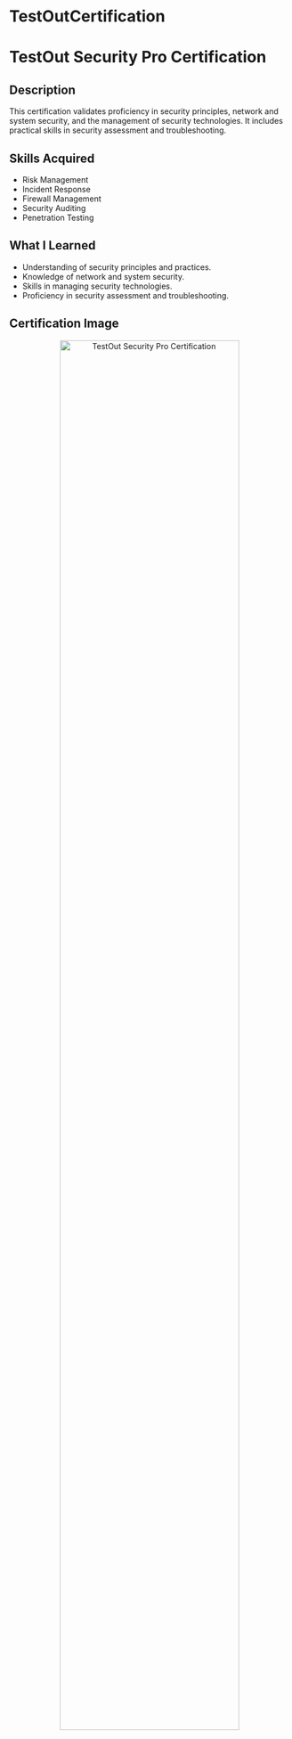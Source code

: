 # TestOutCertification

<h1>TestOut Security Pro Certification</h1>

<h2>Description</h2>
<p>
    This certification validates proficiency in security principles, network and system security, and the management of security technologies. It includes practical skills in security assessment and troubleshooting.
</p>

<h2>Skills Acquired</h2>
<ul>
    <li>Risk Management</li>
    <li>Incident Response</li>
    <li>Firewall Management</li>
    <li>Security Auditing</li>
    <li>Penetration Testing</li>
</ul>

<h2>What I Learned</h2>
<ul>
    <li>Understanding of security principles and practices.</li>
    <li>Knowledge of network and system security.</li>
    <li>Skills in managing security technologies.</li>
    <li>Proficiency in security assessment and troubleshooting.</li>
</ul>

<h2>Certification Image</h2>
<p align="center">
    <img src="path_to_your_image.jpg" height="80%" width="80%" alt="TestOut Security Pro Certification"/>
</p>
